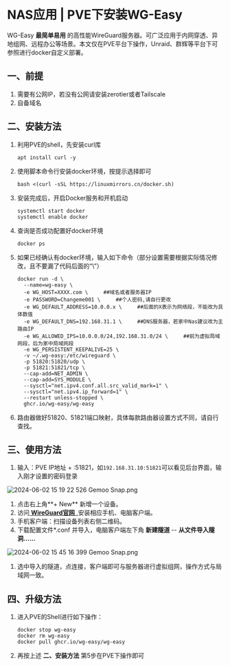 # NAS应用 | PVE下安装WG-Easy


WG-Easy **最简单易用** 的高性能WireGuard服务器。可广泛应用于内网穿透、异地组网、远程办公等场景。本文仅在PVE平台下操作，Unraid、群辉等平台下可参照进行docker自定义部署。

## 一、前提

1. 需要有公网IP，若没有公网请安装zerotier或者Tailscale
2. 自备域名

## 二、安装方法

1. 利用PVE的shell，先安装curl库

   ```
   apt install curl -y
   ```

2. 使用脚本命令行安装docker环境，按提示选择即可

   ```
   bash <(curl -sSL https://linuxmirrors.cn/docker.sh)
   ```

3. 安装完成后，开启Docker服务和开机启动

   ```
   systemctl start docker
   systemctl enable docker
   ```

4. 查询是否成功配置好docker环境

   ```
   docker ps
   ```

5. 如果已经确认有docker环境，输入如下命令（部分设置需要根据实际情况修改，且不要漏了代码后面的“\”）

   ```
   docker run -d \
     --name=wg-easy \
     -e WG_HOST=XXXX.com \     ##域名或者服务器IP
     -e PASSWORD=Changeme001 \     ##个人密码,请自行更改
     -e WG_DEFAULT_ADDRESS=10.0.0.x \     ##后面的X表示为网络段，不能改为具体数值
     -e WG_DEFAULT_DNS=192.168.31.1 \     ##DNS服务器，若家中Nas建议改为主路由IP
     -e WG_ALLOWED_IPS=10.0.0.0/24,192.168.31.0/24 \     ##前为虚拟局域网段，后为家中局域网段
     -e WG_PERSISTENT_KEEPALIVE=25 \
     -v ~/.wg-easy:/etc/wireguard \
     -p 51820:51820/udp \
     -p 51821:51821/tcp \
     --cap-add=NET_ADMIN \
     --cap-add=SYS_MODULE \
     --sysctl="net.ipv4.conf.all.src_valid_mark=1" \
     --sysctl="net.ipv4.ip_forward=1" \
     --restart unless-stopped \
     ghcr.io/wg-easy/wg-easy
   ```

6. 路由器做好51820、51821端口映射，具体每款路由器设置方式不同，请自行查找。

## 三、使用方法

1. 输入：PVE IP地址 + :51821，如`192.168.31.10:51821`可以看见后台界面，输入刚才设置的密码登录

![2024-06-02 15 19 22 526  Gemoo Snap.png](https://pic.nas-u.top/3322822774.png)

1. 点击右上角**+ New** 新增一个设备。
2. 访问[ **WireGuard官网** ](https://www.wireguard.com/install/),安装相应手机、电脑客户端。
3. 手机客户端：扫描设备列表右侧二维码。
4. 下载配置文件*.conf 并导入，电脑客户端左下角 **新建隧道** -- **从文件导入隧洞……**

![2024-06-02 15 45 16 399  Gemoo Snap.png](https://pic.nas-u.top/2749468657.png)

1. 选中导入的隧道，点连接，客户端即可与服务器进行虚拟组网，操作方式与局域网一致。

## 四、升级方法

1. 进入PVE的Shell进行如下操作：

   ```
   docker stop wg-easy
   docker rm wg-easy
   docker pull ghcr.io/wg-easy/wg-easy
   ```

2. 再按上述 **二、安装方法** 第5步在PVE下操作即可
